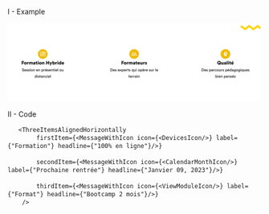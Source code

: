 




I - Example 


![img.png](_static/example.png)


II - Code 

```
   <ThreeItemsAlignedHorizontally
        firstItem={<MessageWithIcon icon={<DevicesIcon/>} label={"Formation"} headline={"100% en ligne"}/>}
           
        secondItem={<MessageWithIcon icon={<CalendarMonthIcon/>} label={"Prochaine rentrée"} headline={"Janvier 09, 2023"}/>}
     
        thirdItem={<MessageWithIcon icon={<ViewModuleIcon/>} label={"Format"} headline={"Bootcamp 2 mois"}/>}
    />
```